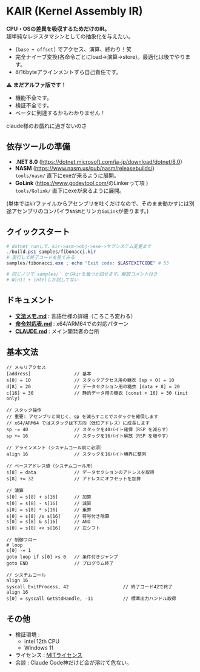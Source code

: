 # KAIR (Kernel Assembly IR)
**CPU・OSの差異を吸収するためだけのIR。**  
超単純なレジスタマシンとしての抽象化を与えたい。
- `[base + offset]` でアクセス、演算、終わり！笑
- 完全ナイーブ変換(各命令ごとにload→演算→store)。最適化は後でやります。
- 8/16byteアラインメントすら自己責任です。

⚠ **まだアルファ版です！**  
- 機能不全です。  
- 検証不全です。  
- ベータに到達するかもわかりません！  

claude様のお戯れに過ぎないのさ

## 依存ツールの準備

- **.NET 8.0** (<https://dotnet.microsoft.com/ja-jp/download/dotnet/8.0>)  
- **NASM** (<https://www.nasm.us/pub/nasm/releasebuilds/>)  
  `tools/nasm/` 直下にexeが来るように展開。
-  **GoLink** (<https://www.godevtool.com/>のLinkerって項 )  
  `tools/Golink/` 直下にexeが来るように展開。
  
  (単体ではkirファイルからアセンブリを吐くだけなので、そのまま動かすには別途アセンブリのコンパイラ`NASM`とリンカ`GoLink`が要ります。)

## クイックスタート
```powershell
# dotnet runして、kir->asm->obj->exe->サブシステム変更まで
./build.ps1 samples/fibonacci.kir
# 実行して終了コードを見てみる
samples/fibonacci.exe ; echo "Exit code: $LASTEXITCODE" # 55

# 同じノリで`samples/` からkirを幾つか試せます。解説コメント付き
# Win11 + intelしか試してない
```

## ドキュメント
- **[文法メモ.md](文法メモ.md)** : 言語仕様の詳細（ころころ変わる）
- **[命令対応表.md](命令対応表.md)** : x64/ARM64での対応パターン
- **[CLAUDE.md](CLAUDE.md)** : メイン開発者の台所

## 基本文法
```kir
// メモリアクセス
[address]                // 基本
s[0] = 10                // スタックアクセス用の糖衣 [sp + 0] = 10
d[8] = 20                // データセクション用の糖衣 [data + 8] = 20
c[16] = 30               // 静的データ用の糖衣 [const + 16] = 30 (init only)

// スタック操作
// 重要: アセンブリと同じく、sp を減らすことでスタックを確保します
// x64/ARM64 ではスタックは下方向（低位アドレス）に成長します
sp -= 40                 // スタックを40バイト確保（RSP を減らす）
sp += 16                 // スタックを16バイト解放（RSP を増やす）

// アラインメント（システムコール前に必須）
align 16                 // スタックを16バイト境界に整列

// ベースアドレス値（システムコール用）
s[8] = data              // データセクションのアドレスを取得
s[8] += 32               // アドレスにオフセットを加算

// 演算
s[0] = s[8] + s[16]      // 加算
s[0] = s[8] - s[16]      // 減算
s[0] = s[8] * s[16]      // 乗算
s[0] = s[8] /s s[16]     // 符号付き除算
s[0] = s[8] & s[16]      // AND
s[0] = s[8] << s[16]     // 左シフト

// 制御フロー
# loop
s[0] -= 1
goto loop if s[0] >s 0   // 条件付きジャンプ
goto END                 // プログラム終了

// システムコール
align 16
syscall ExitProcess, 42                    // 終了コード42で終了
align 16
s[0] = syscall GetStdHandle, -11           // 標準出力ハンドル取得
```

## その他
- 検証環境 :  
  - intel 12th CPU  
  - Windows 11  
- ライセンス : [MITライセンス](LICENSE)  
-  余談 : Claude Code神だけど金が溶けて危ない。